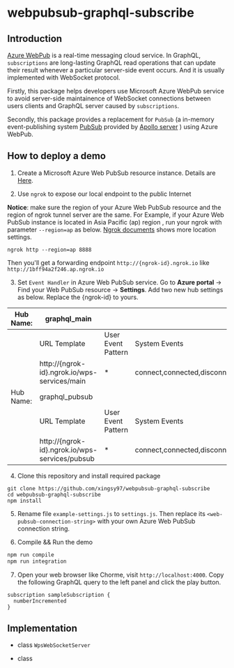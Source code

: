 # webpubsub-graphql-subscribe

## Introduction
[Azure WebPub](https://docs.microsoft.com/en-us/azure/azure-web-pubsub/overview) is a real-time messaging cloud service.
In GraphQL, `subscriptions` are long-lasting GraphQL read operations that can update their result whenever a particular server-side event occurs. And it is usually implemented with WebSocket protocol. 

Firstly, this package helps developers use Microsoft Azure WebPub service to avoid server-side maintainence of WebSocket connections between users clients and GraphQL server caused by `subscriptions`.

Secondly, this package provides a replacement for `PubSub` (a in-memory event-publishing system [PubSub](https://www.apollographql.com/docs/apollo-server/data/subscriptions/#the-pubsub-class) provided by [Apollo server](https://www.apollographql.com/docs/apollo-server/data/subscriptions/) ) using Azure WebPub.

## How to deploy a demo 

1. Create a Microsoft Azure Web PubSub resource instance. Details are [Here](https://docs.microsoft.com/en-us/azure/azure-web-pubsub/quickstart-serverless?tabs=javascript).

2. Use `ngrok` to expose our local endpoint to the public Internet

**Notice**: make sure the region of your Azure Web PubSub resource and the region of ngrok tunnel server are the same. For Example, if your Azure Web PubSub instance is located in Asia Pacific (ap) region , run your ngrok with parameter `--region=ap` as below. [Ngrok documents](https://ngrok.com/docs#global-locations) shows more location settings.
```
ngrok http --region=ap 8888 
```
Then you'll get a forwarding endpoint `http://{ngrok-id}.ngrok.io` like `http://1bff94a2f246.ap.ngrok.io`

3. Set `Event Handler` in Azure Web PubSub service. Go to **Azure portal** -> Find your Web PubSub resource -> **Settings**. Add two new hub settings as below. Replace the {ngrok-id} to yours. 

| Hub Name: | graphql_main                                   |                    |                                |
| --------- | ---------------------------------------------- | ------------------ | ------------------------------ |
|           | URL Template                                   | User Event Pattern | System Events                  |
|           | http://{ngrok-id}.ngrok.io/wps-services/main   | *                  | connect,connected,disconnected |
| Hub Name: | graphql_pubsub                                 |                    |                                |
|           | URL Template                                   | User Event Pattern | System Events                  |
|           | http://{ngrok-id}.ngrok.io/wps-services/pubsub | *                  | connect,connected,disconnected |

4. Clone this repository and install required package
```git
git clone https://github.com/xingsy97/webpubsub-graphql-subscribe
cd webpubsub-graphql-subscribe
npm install
```

5. Rename file `example-settings.js` to `settings.js`. Then replace its `<web-pubsub-connection-string>` with your own Azure Web PubSub connection string.

6. Compile && Run the demo
```bash
npm run compile
npm run integration
```

7. Open your web browser like Chorme, visit `http://localhost:4000`.
Copy the following GraphQL query to the left panel and click the play button.
```gql
subscription sampleSubscription {
  numberIncremented
}
```

## Implementation
- class `WpsWebSocketServer`


- class 